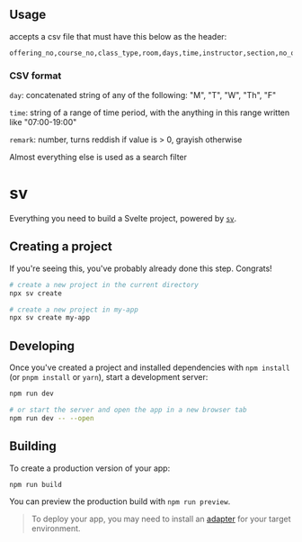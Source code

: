 ## Usage

accepts a csv file that must have this below as the header:

```
offering_no,course_no,class_type,room,days,time,instructor,section,no_of_hours,remark
```

### CSV format

`day`: concatenated string of any of the following: "M", "T", "W", "Th", "F"

`time`: string of a range of time period, with the anything in this range written like "07:00-19:00"

`remark`: number, turns reddish if value is > 0, grayish otherwise

Almost everything else is used as a search filter

# sv

Everything you need to build a Svelte project, powered by [`sv`](https://github.com/sveltejs/cli).

## Creating a project

If you're seeing this, you've probably already done this step. Congrats!

```bash
# create a new project in the current directory
npx sv create

# create a new project in my-app
npx sv create my-app
```

## Developing

Once you've created a project and installed dependencies with `npm install` (or `pnpm install` or `yarn`), start a development server:

```bash
npm run dev

# or start the server and open the app in a new browser tab
npm run dev -- --open
```

## Building

To create a production version of your app:

```bash
npm run build
```

You can preview the production build with `npm run preview`.

> To deploy your app, you may need to install an [adapter](https://svelte.dev/docs/kit/adapters) for your target environment.
